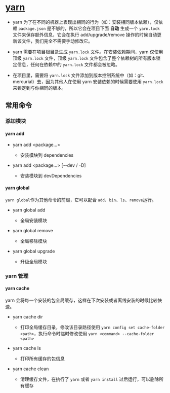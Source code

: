 # [yarn](https://yarnpkg.com)


- yarn 为了在不同的机器上表现出相同的行为（如：安装相同版本依赖），仅依赖 `package.json` 是不够的，所以它会在项目下面 **自动** 生成一个 `yarn.lock` 文件来保存额外信息，它会在执行 add/upgrade/remove 操作的时候自动更新该文件，我们完全不需要手动修改它。

- yarn 需要在项目根目录生成 `yarn.lock` 文件。在安装依赖期间，yarn 仅使用顶级 `yarn.lock` 文件，顶级 `yarn.lock` 文件包含了整个依赖树的所有版本锁定信息，任何在依赖中的 `yarn.lock` 文件都会被忽略。

- 在项目里，需要将 `yarn.lock` 文件添加到版本控制系统中（如：git、mercurial）去，因为其他人在使用 yarn 安装依赖的时候需要使用 `yarn.lock` 来锁定到与你相同的版本。


## 常用命令

### 添加模块

#### yarn add

- yarn add <package...>  
  - 安装模块到 dependencies

- yarn add <package...> [--dev / -D]
  - 安装模块到 devDependencies

#### yarn global

`yarn global`作为其他命令的前缀，它可以配合 `add`、`bin`、`ls`、`remove`运行。

- yarn global add <package>
  - 全局安装模块

- yarn global remove <package>
  - 全局移除模块

- yarn global upgrade <package>
  - 升级全局模块

### yarn 管理

#### yarn cache

yarn 会将每一个安装的包全局缓存，这样在下次安装或者离线安装的时候比较快速。

- yarn cache dir
  - 打印全局缓存目录，修改该目录路径使用 `yarn config set cache-folder <path>`，执行命令时临时修改使用 `yarn <command> --cache-folder <path>`

- yarn cache ls
  - 打印所有缓存的包信息

- yarn cache clean
  - 清理缓存文件，在执行了 `yarn` 或者 `yarn install` 过后运行，可以删除所有缓存
